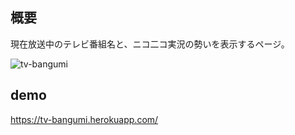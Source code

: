 ## 概要
現在放送中のテレビ番組名と、ニコ二コ実況の勢いを表示するページ。

![tv-bangumi](https://github.com/user-attachments/assets/da1d2a47-759d-455a-ae8d-eff2b75c9dec)


## demo

https://tv-bangumi.herokuapp.com/
